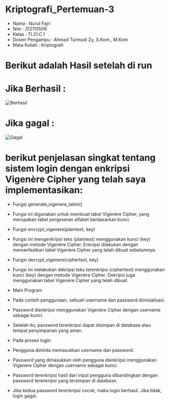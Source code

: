 # Kriptografi_Pertemuan-3

- Nama             : Nurul Fajri
- Nim              : 312110506
- Kelas            : TI.21.C.1
- Dosen Pengampu   : Ahmad Turmudi Zy, S.Kom., M.Kom
- Mata Kuliah      : Kriptografi


# Berikut adalah Hasil setelah di run

# Jika Berhasil :
![Berhasil](https://github.com/NFajri11/Kriptografi_Pertemuan-3/assets/92937310/2dff48a5-22fd-47cd-aa06-c8cb9d3c632d)

# Jika gagal :
![Gagal](https://github.com/NFajri11/Kriptografi_Pertemuan-3/assets/92937310/e0886023-2d23-40e9-b53a-bce708c264f4)

# berikut penjelasan singkat tentang sistem login dengan enkripsi Vigenère Cipher yang telah saya implementasikan:

- Fungsi generate_vigenere_table()
- Fungsi ini digunakan untuk membuat tabel Vigenère Cipher, yang merupakan tabel pergeseran alfabet berdasarkan kunci.

- Fungsi encrypt_vigenere(plaintext, key)
- Fungsi ini mengenkripsi teks (plaintext) menggunakan kunci (key) dengan metode Vigenère Cipher. Enkripsi dilakukan dengan memanfaatkan tabel Vigenère Cipher yang telah dibuat sebelumnya.

- Fungsi decrypt_vigenere(ciphertext, key)
- Fungsi ini melakukan dekripsi teks terenkripsi (ciphertext) menggunakan kunci (key) dengan metode Vigenère Cipher. Dekripsi juga menggunakan tabel Vigenère Cipher yang telah dibuat.

- Main Program

- Pada contoh penggunaan, sebuah username dan password diinisialisasi.
- Password dienkripsi menggunakan Vigenère Cipher dengan username sebagai kunci.
- Setelah itu, password terenkripsi dapat disimpan di database atau tempat penyimpanan yang aman.
- Pada proses login:
- Pengguna diminta memasukkan username dan password.
- Password yang dimasukkan oleh pengguna dienkripsi menggunakan Vigenère Cipher dengan username sebagai kunci.
- Password terenkripsi hasil dari input pengguna dibandingkan dengan password terenkripsi yang tersimpan di database.
- Jika kedua password terenkripsi cocok, maka login berhasil. Jika tidak, login gagal.
